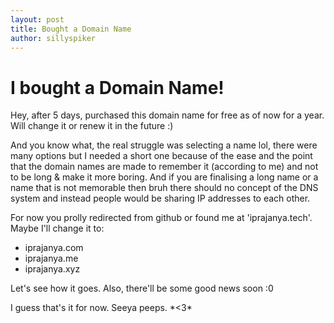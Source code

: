 ```yaml
---
layout: post
title: Bought a Domain Name 
author: sillyspiker
---
```

# I bought a Domain Name!

Hey, after 5 days, purchased this domain name for free as of now for a year. Will change it or renew it in the future :)

And you know what, the real struggle was selecting a name lol, there were many options but I needed a short one because of the ease and the point that the domain names are made to remember it (according to me) and not to be long & make it more boring. And if you are finalising a long name or a name that is not memorable then bruh there should no concept of the DNS system and instead people would be sharing IP addresses to each other.

For now you prolly redirected from github or found me at 'iprajanya.tech'. Maybe I'll change it to:

* iprajanya.com
* iprajanya.me
* iprajanya.xyz

Let's see how it goes. Also, there'll be some good news soon :0 

I guess that's it for now.
Seeya peeps. \*<3\*
